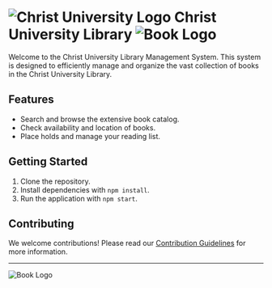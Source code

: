 # ![Christ University Logo](https://example.com/christ_university_logo.png) Christ University Library ![Book Logo](https://example.com/book_logo.png)

Welcome to the Christ University Library Management System. This system is designed to efficiently manage and organize the vast collection of books in the Christ University Library.

## Features
- Search and browse the extensive book catalog.
- Check availability and location of books.
- Place holds and manage your reading list.

## Getting Started
1. Clone the repository.
2. Install dependencies with `npm install`.
3. Run the application with `npm start`.

## Contributing
We welcome contributions! Please read our [Contribution Guidelines](CONTRIBUTING.md) for more information.

---

![Book Logo](https://example.com/book_logo.png)
